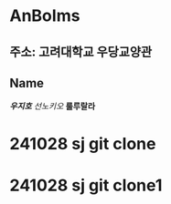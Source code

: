 # AnBoIms

## 주소: 고려대학교 우당교양관

## Name
***우지호*** *선노키오* **룰루랄라**

# 241028 sj git clone

# 241028 sj git clone1

